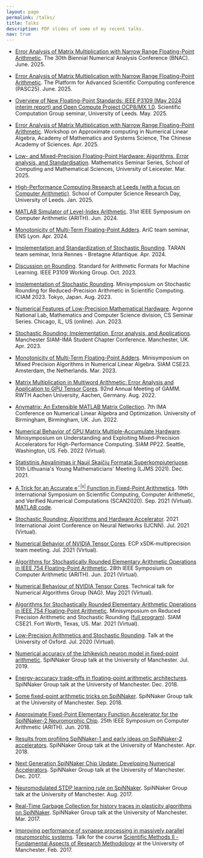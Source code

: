 ```yaml
---
layout: page
permalink: /talks/
title: Talks
description: PDF slides of some of my recent talks.
nav: true
---
```



<ul>

<li><a href="../assets/pdf/Presentation-BNAC-Jun-2025.pdf">Error Analysis of Matrix Multiplication with Narrow Range Floating-Point Arithmetic</a>. The 30th Biennial Numerical Analysis Conference (BNAC). June. 2025.
</li>
<p> </p>

<li><a href="../assets/pdf/Presentation-PASC25-Jun-2025.pdf">Error Analysis of Matrix Multiplication with Narrow Range Floating-Point Arithmetic</a>. The Platform for Advanced Scientific Computing conference (PASC25). June. 2025.
</li>
<p> </p>

<li><a href="../assets/pdf/Presentation-Leeds-SC-May-2025.pdf">Overview of New Floating-Point Standards: IEEE P3109 (May 2024 interim report) and Open Compute Project OCP8/MX 1.0</a>. Scientific Computation Group seminar, University of Leeds. May. 2025.
</li>
<p> </p>

<li><a href="../assets/pdf/Presentation-Beijing-CAS-Apr-2025.pdf">Error Analysis of Matrix Multiplication with Narrow
Range Floating-Point Arithmetic</a>. Workshop on Approximate computing in Numerical Linear Algebra, Academy of Mathematics and Systems Science, The Chinese Academy of Sciences. Apr. 2025.
</li>
<p> </p>

<li><a href="../assets/pdf/Presentation-Leicester-Mar-2025.pdf">Low- and Mixed-Precision Floating-Point Hardware: Algorithms, Error analysis, and Standardisation</a>. Mathematics Seminar Series, School of Computing and Mathematical Sciences, University of Leicester. Mar. 2025.
</li>
<p> </p>

<li><a href="../assets/pdf/Presentation-Leeds-SCS-Jan-2025.pdf">High-Performance Computing Research at Leeds (with a focus on Computer Arithmetic)</a>. School of Computer Science Research Day, University of Leeds. Jan. 2025.
</li>
<p> </p>

<li><a href="../assets/pdf/Presentation-ARITH2024.pdf">MATLAB Simulator of Level-Index Arithmetic</a>. 31st IEEE Symposium on Computer Arithmetic (ARITH). Jun. 2024.
</li>
<p> </p>

<li><a href="../assets/pdf/Presentation-Lyon-Apr-2024.pdf">Monotonicity of Multi-Term Floating-Point Adders</a>. AriC team seminar, ENS Lyon. Apr. 2024.
</li>
<p> </p>

<li><a href="../assets/pdf/Presentation-Rennes-Apr-2024.pdf">Implementation and Standardization of Stochastic Rounding</a>. TARAN team seminar, Inria Rennes - Bretagne Atlantique. Apr. 2024.
</li>
<p> </p>

<li><a href="../assets/pdf/Presentation-IEEE-P3109-Oct-2023.pdf">Discussion on Rounding</a>. Standard for Arithmetic Formats for Machine Learning. IEEE P3109 Working Group. Oct. 2023.
</li>
<p> </p>

<li><a href="../assets/pdf/Presentation-ICIAM-Aug-2023.pdf">Implementation of Stochastic Rounding</a>. Minisymposium on Stochastic Rounding for Reduced-Precision Arithmetic in Scientific Computing. ICIAM 2023. Tokyo, Japan. Aug. 2023.
</li>
<p> </p>

<li><a href="../assets/pdf/Presentation-ANL-MCS-Jun-2023.pdf">Numerical Features of Low-Precision Mathematical Hardware</a>. Argonne National Lab, Mathematics and Computer Science division, CS Seminar Series. Chicago, IL, US (online). Jun. 2023.
</li>
<p> </p>

<li><a href="../assets/pdf/Presentation-MSISCC23-Apr-2023.pdf">Stochastic Rounding: Implementation, Error analysis, and Applications</a>. Manchester SIAM-IMA Student Chapter Conference. Manchester, UK. Apr. 2023.
</li>
<p> </p>

<li><a href="../assets/pdf/Presentation-SIAM-CSE23-Mar-2023.pdf">Monotonicity of Multi-Term Floating-Point Adders</a>. Minisymposium on Mixed Precision Algorithms in Numerical Linear Algebra. SIAM CSE23. Amsterdam, the Netherlands. Mar. 2023.
</li>
<p> </p>

<li><a href="../assets/pdf/Presentation-GAMM-Aug-2022.pdf">Matrix Multiplication in Multiword Arithmetic: Error Analysis and Application to GPU Tensor Cores</a>. 92nd Annual Meeting of GAMM. RWTH Aachen University, Aachen, Germany. Aug. 2022.
</li>
<p> </p>

<li><a href="../assets/pdf/Presentation-IMA-NLAO22.pdf">Anymatrix: An Extensible MATLAB Matrix Collection</a>. 7th IMA Conference on Numerical Linear Algebra and Optimization. University of Birmingham, Birmingham, UK. Jun. 2022.
</li>
<p> </p>

<li><a href="../assets/pdf/Presentation-SIAM-PP22.pdf">Numerical Behavior of GPU Matrix Multiple-Accumulate Hardware</a>. Minisymposium on Understanding and Exploiting Mixed-Precision Accelerators for High-Performance Computing. SIAM PP22. Seattle, Washington, US. Feb. 2022 (Virtual).
</li>
<p> </p>

<li><a href="../assets/pdf/Presentation-LJMS21.pdf">Statistinis Apvalinimas ir Nauji Skaičių Formatai Superkompiuteriuose</a>. 10th Lithuania's Young Mathematicians' Meeting (LJMS 2021). Dec. 2021.
</li>
<p> </p>

<li><a href="../assets/pdf/Presentation-SCAN2020.pdf">A Trick for an Accurate e<sup>−|x|</sup> Function in Fixed-Point Arithmetics</a>. 19th International Symposium on Scientific Computing, Computer Arithmetic, and Verified Numerical Computations (SCAN2020). Sep. 2021 (Virtual). <a href="../assets/code/fixp_exp_tricks.m">MATLAB code</a>.
</li>
<p> </p>

<li><a href="../assets/pdf/Presentation-IJCNN2021.pdf">Stochastic Rounding: Algorithms and Hardware Accelerator</a>. 2021 International Joint Conference on Neural Networks (IJCNN). Jul. 2021 (Virtual).
</li>
<p> </p>

<li><a href="../assets/pdf/Presentation-ECP-Jul-2021.pdf">Numerical Behavior of NVIDIA
Tensor Cores</a>. ECP xSDK-multiprecision team meeting. Jul. 2021 (Virtual).
</li>
<p> </p>

<li><a href="../assets/pdf/Presentation-ARITH2021.pdf">Algorithms for Stochastically Rounded Elementary Arithmetic Operations in IEEE 754 Floating-Point Arithmetic</a>. 28th IEEE Symposium on Computer Arithmetic (ARITH). Jun. 2021 (Virtual).
</li>
<p> </p>

<li><a href="../assets/pdf/Presentation-NAG-May-2021.pdf">Numerical Behaviour of NVIDIA Tensor Cores</a>. Technical talk for Numerical Algorithms Group (NAG). May 2021 (Virtual).
</li>
<p> </p>

<li><a href="../assets/pdf/Presentation-SIAM-CSE21.pdf">Algorithms for Stochastically Rounded Elementary Arithmetic Operations in IEEE 754 Floating-Point Arithmetic</a>. Minisymposium on Reduced Precision Arithmetic and Stochastic Rounding (<a href="https://nhigham.com/2021/03/02/siam-cse21-minisymposium-on-reduced-precision-arithmetic-and-stochastic-rounding/">full program</a>). SIAM CSE21. Fort Worth, Texas, US. Mar. 2021 (Virtual).
</li>
<p> </p>

<li><a href="../assets/pdf/Presentation-Oxford-Jul-2020.pdf">Low-Precision Arithmetics and Stochastic Rounding</a>. Talk at the University of Oxford. Jul. 2020 (Virtual).
</li>
<p> </p>

<li><a href="../assets/pdf/Presentation-SpiNNaker-Group-Jul-2019.pdf">Numerical accuracy of the Izhikevich neuron model in fixed-point arithmetic</a>. SpiNNaker Group talk at the University of Manchester. Jul. 2019.
</li>
<p> </p>

<li><a href="../assets/pdf/Presentation-SpiNNaker-Group-Dec-2018.pdf">Energy-accuracy trade-offs in floating-point arithmetic architectures</a>. SpiNNaker Group talk at the University of Manchester. Dec. 2018.
</li>
<p> </p>

<li><a href="../assets/pdf/Presentation-SpiNNaker-Group-Sep-2018.pdf">Some fixed-point arithmetic tricks on SpiNNaker</a>. SpiNNaker Group talk at the University of Manchester. Sep. 2018.
</li>
<p> </p>

<li><a href="../assets/pdf/Presentation-ARITH2018.pdf">Approximate Fixed-Point Elementary Function Accelerator for the SpiNNaker-2 Neuromorphic Chip</a>. 25th IEEE Symposium on Computer Arithmetic (ARITH). Jun. 2018.
</li>
<p> </p>

<li><a href="../assets/pdf/Presentation-SpiNNaker-Group-Apr-2018.pdf">Results from profiling SpiNNaker-1 and early ideas on SpiNNaker-2 accelerators</a>. SpiNNaker Group talk at the University of Manchester. Apr. 2018.
</li>
<p> </p>

<li><a href="../assets/pdf/Presentation-SpiNNaker-Group-Dec-2017.pdf">Next Generation SpiNNaker Chip Update: Developing Numerical Accelerators</a>. SpiNNaker Group talk at the University of Manchester. Dec. 2017.
</li>
<p> </p>

<li><a href="../assets/pdf/Presentation-SpiNNaker-Group-Aug-2017.pdf">Neuromodulated STDP learning rule on SpiNNaker</a>. SpiNNaker Group talk at the University of Manchester. Aug. 2017.
</li>
<p> </p>

<li><a href="../assets/pdf/Presentation-SpiNNaker-Group-Mar-2017.pdf">Real-Time Garbage Collection for history traces in plasticity algorithms on SpiNNaker</a>. SpiNNaker Group talk at the University of Manchester. Mar. 2017.
</li>
<p> </p>

<li><a href="../assets/pdf/Presentation-COMP80112-Feb-2017.pdf">Improving performance of synapse processing in massively parallel neuromorphic systems</a>. Talk for the course <a href="http://studentnet.cs.manchester.ac.uk/pgr/2016/COMP80122/syllabus/">Scientific Methods II - Fundamental Aspects of Research Methodology</a> at the University of Manchester. Feb. 2017.
</li>
<p> </p>

</ul>

